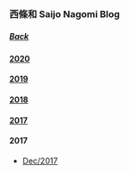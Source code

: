 ### 西條和 Saijo Nagomi Blog
##### [Back](../Blog_List.md)

#### [2020](https://github.com/LYHPandaKing/227PhotoBackup/blob/master/Markdown/Backup/Blog/Nagomi/NagomiBlog_List.md#2020-1)
#### [2019](https://github.com/LYHPandaKing/227PhotoBackup/blob/master/Markdown/Backup/Blog/Nagomi/NagomiBlog_List.md#2019-1)
#### [2018](https://github.com/LYHPandaKing/227PhotoBackup/blob/master/Markdown/Backup/Blog/Nagomi/NagomiBlog_List.md#2018-1)
#### [2017](https://github.com/LYHPandaKing/227PhotoBackup/blob/master/Markdown/Backup/Blog/Nagomi/NagomiBlog_List.md#2017-1)

#### 2017
- [Dec/2017](Dec2017/Dec2017.md)
